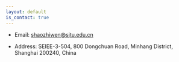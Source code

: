 ```yaml
---
layout: default
is_contact: true
---
```


* Email: [shaozhiwen@sjtu.edu.cn](mailto:shaozhiwen@sjtu.edu.cn)

* Address: SEIEE-3-504, 800 Dongchuan Road, Minhang District, Shanghai 200240, China
